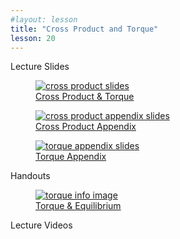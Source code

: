 ```yaml
---
#layout: lesson
title: "Cross Product and Torque"
lesson: 20
---
```


<div class="heading3"> Lecture Slides </div>

<div class="thumb_container">

  <a href="https://drive.google.com/file/d/1Z0GrXxUAaAT2bUW5H1refq2Gau7JAxPo/view" target="_blank">
    <figure class="thumblink">
      <img class="thumblink-img" src="{{site.baseurl}}/images/thumbs/L20.png" alt="cross product slides" >
      <figcaption class="thumblink-caption"> Cross Product & Torque </figcaption>
    </figure>
  </a>

  <a href="https://drive.google.com/file/d/1Ds26NJs_5nGl0uW2QlbnoeWMg-qyi6JD/view" target="_blank">
    <figure class="thumblink">
      <img class="thumblink-img" src="{{site.baseurl}}/images/thumbs/L20b.png" alt="cross product appendix slides" >
      <figcaption class="thumblink-caption"> Cross Product Appendix </figcaption>
    </figure>
  </a>

  <a href="https://drive.google.com/file/d/1pjEwE-WbQLZcwJdMNHQ210yYJiy6yG7B/view" target="_blank">
    <figure class="thumblink">
      <img class="thumblink-img" src="{{site.baseurl}}/images/thumbs/L20c.png" alt="torque appendix slides" >
      <figcaption class="thumblink-caption"> Torque Appendix </figcaption>
    </figure>
  </a>

</div>


<div class="heading3">
  Handouts
</div>

<div class="thumb_container">

  <a href="{{site.baseurl}}/handouts/h20_TorqueRotationalEquilibrium.pdf" target="_blank">
    <figure class="thumblink">
      <img class="thumblink-img-portrait" src="{{site.baseurl}}/images/thumbs/H20.png" alt="torque info image" >
      <figcaption class="thumblink-caption"> Torque & Equilibrium </figcaption>
    </figure>
  </a>

</div>


<div class="heading3">
  Lecture Videos
</div>

